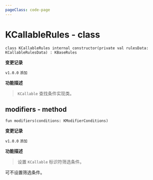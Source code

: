 ```yaml
---
pageClass: code-page
---
```


# KCallableRules <span class="symbol">- class</span>

```kotlin:no-line-numbers
class KCallableRules internal constructor(private val rulesData: KCallableRulesData) : KBaseRules
```

**变更记录**

`v1.0.0` `添加`

**功能描述**

> `KCallable` 查找条件实现类。

## modifiers <span class="symbol">- method</span>

```kotlin:no-line-numbers
fun modifiers(conditions: KModifierConditions)
```

**变更记录**

`v1.0.0` `添加`

**功能描述**

> 设置 `KCallable` 标识符筛选条件。

可不设置筛选条件。